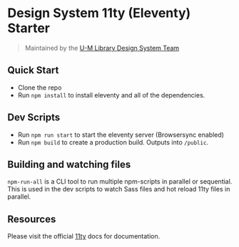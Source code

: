 # Design System 11ty (Eleventy) Starter

> Maintained by the [U-M Library Design System Team](https://design-system.lib.umich.edu/)

## Quick Start

- Clone the repo
- Run `npm install` to install eleventy and all of the dependencies.

## Dev Scripts

- Run `npm run start` to start the eleventy server (Browsersync enabled)
- Run `npm build` to create a production build. Outputs into `/public`.

## Building and watching files

`npm-run-all` is a CLI tool to run multiple npm-scripts in parallel or sequential. This is used in the dev scripts to watch Sass files and hot reload 11ty files in parallel.

## Resources

Please visit the official [11ty](https://www.11ty.dev/docs/) docs for documentation.
